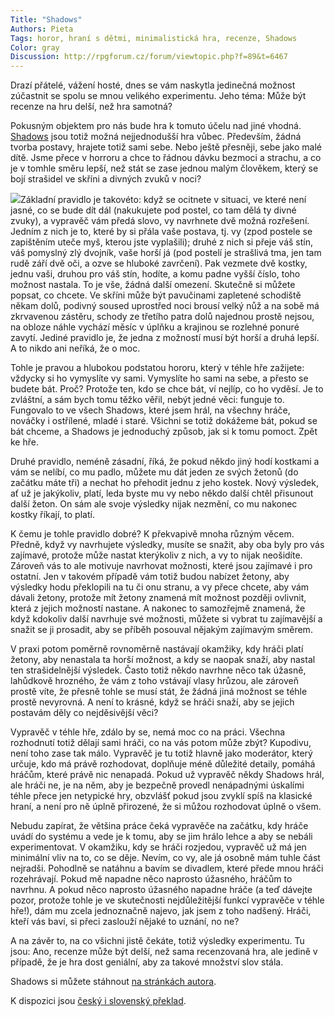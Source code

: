 ```yaml
---
Title: "Shadows"
Authors: Pieta
Tags: horor, hraní s dětmi, minimalistická hra, recenze, Shadows
Color: gray
Discussion: http://rpgforum.cz/forum/viewtopic.php?f=89&t=6467
---
```

Drazí přátelé, vážení hosté, dnes se vám naskytla jedinečná možnost zúčastnit se spolu se mnou velikého experimentu. Jeho téma: Může být recenze na hru delší, než hra samotná?

Pokusným objektem pro nás bude hra k tomuto účelu nad jiné vhodná. [Shadows](http://rpgforum.cz/anotace/shadows) jsou totiž možná nejjednodušší hra vůbec. Především, žádná tvorba postavy, hrajete totiž sami sebe. Nebo ještě přesněji, sebe jako malé dítě. Jsme přece v horroru a chce to řádnou dávku bezmoci a strachu, a co je v tomhle směru lepší, než stát se zase jednou malým člověkem, který se bojí strašidel ve skříni a divných zvuků v noci?

![](/13/shadows.png)Základní pravidlo je takovéto: když se ocitnete v situaci, ve které není jasné, co se bude dít dál (nakukujete pod postel, co tam dělá ty divné zvuky), a vypravěč vám předá slovo, vy navrhnete dvě možná rozřešení. Jedním z nich je to, které by si přála vaše postava, tj. vy (zpod postele se zapištěním uteče myš, kterou jste vyplašili); druhé z nich si přeje váš stín, váš pomyslný zlý dvojník, vaše horší já (pod postelí je strašlivá tma, jen tam rudě září dvě oči, a ozve se hluboké zavrčení). Pak vezmete dvě kostky, jednu vaši, druhou pro váš stín, hodíte, a komu padne vyšší číslo, toho možnost nastala. To je vše, žádná další omezení. Skutečně si můžete popsat, co chcete. Ve skříni může být pavučinami zapletené schodiště někam dolů, podivný soused uprostřed noci brousí velký nůž a na sobě má zkrvavenou zástěru, schody ze třetího patra dolů najednou prostě nejsou, na obloze náhle vychází měsíc v úplňku a krajinou se rozlehné ponuré zavytí. Jediné pravidlo je, že jedna z možností musí být horší a druhá lepší. A to nikdo ani neříká, že o moc.

Tohle je pravou a hlubokou podstatou hororu, který v téhle hře zažijete: vždycky si ho vymyslíte vy sami. Vymyslíte ho sami na sebe, a přesto se budete bát. Proč? Protože ten, kdo se chce bát, ví nejlíp, co ho vyděsí. Je to zvláštní, a sám bych tomu těžko věřil, nebýt jedné věci: funguje to. Fungovalo to ve všech Shadows, které jsem hrál, na všechny hráče, nováčky i ostřílené, mladé i staré. Všichni se totiž dokážeme bát, pokud se bát chceme, a Shadows je jednoduchý způsob, jak si k tomu pomoct. Zpět ke hře.

Druhé pravidlo, neméně zásadní, říká, že pokud někdo jiný hodí kostkami a vám se nelíbí, co mu padlo, můžete mu dát jeden ze svých žetonů (do začátku máte tři) a nechat ho přehodit jednu z jeho kostek. Nový výsledek, ať už je jakýkoliv, platí, leda byste mu vy nebo někdo další chtěl přisunout další žeton. On sám ale svoje výsledky nijak nezmění, co mu nakonec kostky říkají, to platí.

K čemu je tohle pravidlo dobré? K překvapivě mnoha různým věcem. Předně, když vy navrhujete výsledky, musíte se snažit, aby oba byly pro vás zajímavé, protože může nastat kterýkoliv z nich, a vy to nijak neošidíte. Zároveň vás to ale motivuje navrhovat možnosti, které jsou zajímavé i pro ostatní. Jen v takovém případě vám totiž budou nabízet žetony, aby výsledky hodu překlopili na tu či onu stranu, a vy přece chcete, aby vám dávali žetony, protože mít žetony znamená mít možnost později ovlivnit, která z jejich možností nastane. A nakonec to samozřejmě znamená, že když kdokoliv další navrhuje své možnosti, můžete si vybrat tu zajímavější a snažit se ji prosadit, aby se příběh posouval nějakým zajímavým směrem.

V praxi potom poměrně rovnoměrně nastávají okamžiky, kdy hráči platí žetony, aby nenastala ta horší možnost, a kdy se naopak snaží, aby nastal ten strašidelnější výsledek. Často totiž někdo navrhne něco tak úžasně, lahůdkově hrozného, že vám z toho vstávají vlasy hrůzou, ale zároveň prostě víte, že přesně tohle se musí stát, že žádná jiná možnost se téhle prostě nevyrovná. A není to krásné, když se hráči snaží, aby se jejich postavám děly co nejděsivější věci?

Vypravěč v téhle hře, zdálo by se, nemá moc co na práci. Všechna rozhodnutí totiž dělají sami hráči, co na vás potom může zbýt? Kupodivu, není toho zase tak málo. Vypravěč je tu totiž hlavně jako moderátor, který určuje, kdo má právě rozhodovat, doplňuje méně důležité detaily, pomáhá hráčům, které právě nic nenapadá. Pokud už vypravěč někdy Shadows hrál, ale hráči ne, je na něm, aby je bezpečně provedl nenápadnými úskalími téhle přece jen netypické hry, obzvlášť pokud jsou zvyklí spíš na klasické hraní, a není pro ně úplně přirozené, že si můžou rozhodovat úplně o všem.

Nebudu zapírat, že většina práce čeká vypravěče na začátku, kdy hráče uvádí do systému a vede je k tomu, aby se jim hrálo lehce a aby se nebáli experimentovat. V okamžiku, kdy se hráči rozjedou, vypravěč už má jen minimální vliv na to, co se děje. Nevím, co vy, ale já osobně mám tuhle část nejradši. Pohodlně se natáhnu a bavím se divadlem, které přede mnou hráči rozehrávají. Pokud mě napadne něco naprosto úžasného, hráčům to navrhnu. A pokud něco naprosto úžasného napadne hráče (a teď dávejte pozor, protože tohle je ve skutečnosti nejdůležitější funkcí vypravěče v téhle hře!), dám mu zcela jednoznačně najevo, jak jsem z toho nadšený. Hráči, kteří vás baví, si přeci zaslouží nějaké to uznání, no ne?

A na závěr to, na co všichni jistě čekáte, totiž výsledky experimentu. Tu jsou: Ano, recenze může být delší, než sama recenzovaná hra, ale jedině v případě, že je hra dost geniální, aby za takové množství slov stála.

<div class="poznamka" markdown="1">

Shadows si můžete stáhnout [na stránkách autora](http://www.harlekin-maus.com/games/shadows/shadows.html).

K dispozici jsou [český i slovenský překlad](http://rpgforum.cz/forum/viewtopic.php?f=196&t=3933).

</div>
